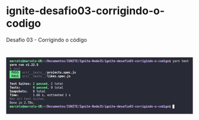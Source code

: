 # ignite-desafio03-corrigindo-o-codigo

Desafio 03 - Corrigindo o código

<h1 align="center">
    <img src="./imag/yarn_test03.png" />
</h1>

